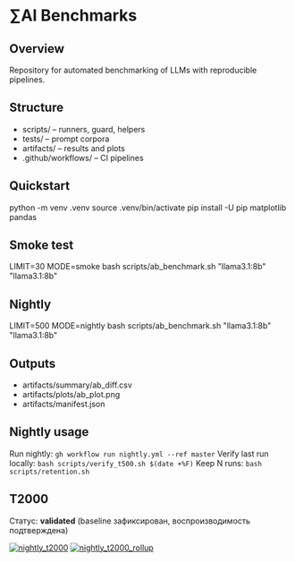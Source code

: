 
# ∑AI Benchmarks

## Overview
Repository for automated benchmarking of LLMs with reproducible pipelines.

## Structure
- scripts/ – runners, guard, helpers
- tests/ – prompt corpora
- artifacts/ – results and plots
- .github/workflows/ – CI pipelines

## Quickstart
python -m venv .venv
source .venv/bin/activate
pip install -U pip matplotlib pandas

## Smoke test
LIMIT=30 MODE=smoke bash scripts/ab_benchmark.sh "llama3.1:8b" "llama3.1:8b"

## Nightly
LIMIT=500 MODE=nightly bash scripts/ab_benchmark.sh "llama3.1:8b" "llama3.1:8b"

## Outputs
- artifacts/summary/ab_diff.csv
- artifacts/plots/ab_plot.png
- artifacts/manifest.json
## Nightly usage
Run nightly: `gh workflow run nightly.yml --ref master`
Verify last run locally: `bash scripts/verify_t500.sh $(date +%F)`
Keep N runs: `bash scripts/retention.sh`

## T2000

Статус: **validated** (baseline зафиксирован, воспроизводимость подтверждена)

[![nightly_t2000](https://github.com/andrw1/sigma-ai/actions/workflows/nightly_t2000.yml/badge.svg)](../../actions/workflows/nightly_t2000.yml)
[![nightly_t2000_rollup](https://github.com/andrw1/sigma-ai/actions/workflows/nightly_t2000_rollup.yml/badge.svg)](../../actions/workflows/nightly_t2000_rollup.yml)
